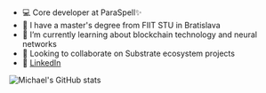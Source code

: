 - 💻 Core developer at ParaSpell✨
- 🔭 I have a master's degree from FIIT STU in Bratislava
- 🌱 I’m currently learning about blockchain technology and neural networks
- 🦀 Looking to collaborate on Substrate ecosystem projects
- 🧰 [LinkedIn](https://www.linkedin.com/in/michael--absolon/)

![Michael's GitHub stats](https://github-readme-stats.vercel.app/api?username=michaeldev5&show_icons=true&theme=slateorange)
